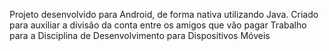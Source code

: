 Projeto desenvolvido para Android, de forma nativa utilizando Java. Criado para auxiliar a divisão da conta entre os amigos que vão pagar
Trabalho para a Disciplina de Desenvolvimento para Dispositivos Móveis
